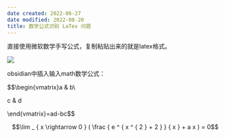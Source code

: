 ```yaml
---
date created: 2022-06-27
date modified: 2022-08-20
title: 数学公式识别 LaTex 问题
---
```


直接使用微软数学手写公式，复制粘贴出来的就是latex格式。

![](https://img.oldwinter.top/202206270015108.jpg)

obsidian中插入输入math数学公式：

$$\begin{vmatrix}a & b\\

c & d

\end{vmatrix}=ad-bc$$

$$\lim _ { x \rightarrow 0 } ( \frac { e ^ { x ^ { 2 } + 2 } } { x } + a x ) = 0$$
